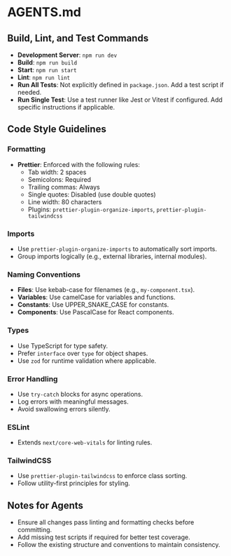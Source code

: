 # AGENTS.md

## Build, Lint, and Test Commands

- **Development Server**: `npm run dev`
- **Build**: `npm run build`
- **Start**: `npm run start`
- **Lint**: `npm run lint`
- **Run All Tests**: Not explicitly defined in `package.json`. Add a test script if needed.
- **Run Single Test**: Use a test runner like Jest or Vitest if configured. Add specific instructions if applicable.

## Code Style Guidelines

### Formatting

- **Prettier**: Enforced with the following rules:
  - Tab width: 2 spaces
  - Semicolons: Required
  - Trailing commas: Always
  - Single quotes: Disabled (use double quotes)
  - Line width: 80 characters
  - Plugins: `prettier-plugin-organize-imports`, `prettier-plugin-tailwindcss`

### Imports

- Use `prettier-plugin-organize-imports` to automatically sort imports.
- Group imports logically (e.g., external libraries, internal modules).

### Naming Conventions

- **Files**: Use kebab-case for filenames (e.g., `my-component.tsx`).
- **Variables**: Use camelCase for variables and functions.
- **Constants**: Use UPPER_SNAKE_CASE for constants.
- **Components**: Use PascalCase for React components.

### Types

- Use TypeScript for type safety.
- Prefer `interface` over `type` for object shapes.
- Use `zod` for runtime validation where applicable.

### Error Handling

- Use `try-catch` blocks for async operations.
- Log errors with meaningful messages.
- Avoid swallowing errors silently.

### ESLint

- Extends `next/core-web-vitals` for linting rules.

### TailwindCSS

- Use `prettier-plugin-tailwindcss` to enforce class sorting.
- Follow utility-first principles for styling.

## Notes for Agents

- Ensure all changes pass linting and formatting checks before committing.
- Add missing test scripts if required for better test coverage.
- Follow the existing structure and conventions to maintain consistency.
